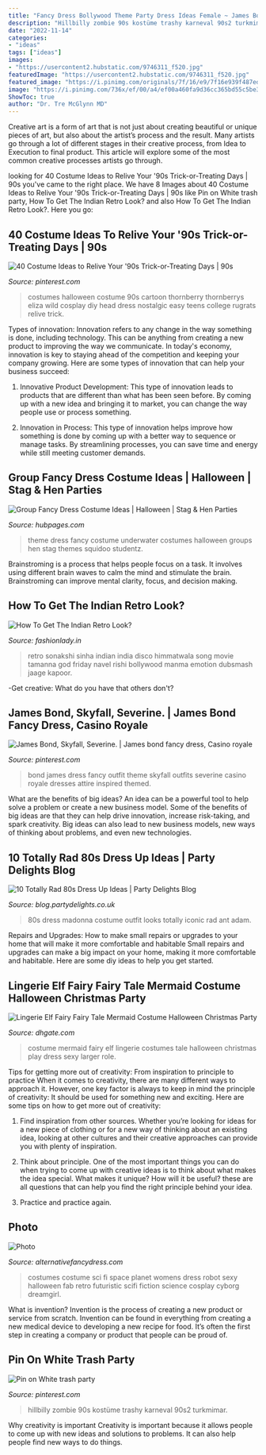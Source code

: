 ```yaml
---
title: "Fancy Dress Bollywood Theme Party Dress Ideas Female ~ James Bond, Skyfall, Severine."
description: "Hillbilly zombie 90s kostüme trashy karneval 90s2 turkmimar"
date: "2022-11-14"
categories:
- "ideas"
tags: ["ideas"]
images:
- "https://usercontent2.hubstatic.com/9746311_f520.jpg"
featuredImage: "https://usercontent2.hubstatic.com/9746311_f520.jpg"
featured_image: "https://i.pinimg.com/originals/7f/16/e9/7f16e939f487ed4e2a524094e9131b3e.jpg"
image: "https://i.pinimg.com/736x/ef/00/a4/ef00a460fa9d36cc365bd55c5be3ead3--themed-outfits-inspired-outfits.jpg"
ShowToc: true
author: "Dr. Tre McGlynn MD"
---
```



Creative art is a form of art that is not just about creating beautiful or unique pieces of art, but also about the artist’s process and the result. Many artists go through a lot of different stages in their creative process, from Idea to Execution to final product. This article will explore some of the most common creative processes artists go through.

	

		
looking for 40 Costume Ideas to Relive Your &#039;90s Trick-or-Treating Days | 90s you've came to the right place. We have 8 Images about 40 Costume Ideas to Relive Your &#039;90s Trick-or-Treating Days | 90s like Pin on White trash party, How To Get The Indian Retro Look? and also How To Get The Indian Retro Look?. Here you go:
		
    
## 40 Costume Ideas To Relive Your &#039;90s Trick-or-Treating Days | 90s

<img loading=lazy src="https://i.pinimg.com/736x/6f/b5/8d/6fb58d0eaef8246d0ac65e387abc5fde--s-halloween-costumes-s-costumes.jpg" onerror="this.onerror=null;this.src='https://tse1.mm.bing.net/th?id=OIP.U12VX7WbOXOGS4Ot261mkgHaHa&amp;pid=15.1';" alt="40 Costume Ideas to Relive Your &#039;90s Trick-or-Treating Days | 90s">

_Source: pinterest.com_

>costumes halloween costume 90s cartoon thornberry thornberrys eliza wild cosplay diy head dress nostalgic easy teens college rugrats relive trick. 

	

Types of innovation:
Innovation refers to any change in the way something is done, including technology. This can be anything from creating a new product to improving the way we communicate. In today's economy, innovation is key to staying ahead of the competition and keeping your company growing. Here are some types of innovation that can help your business succeed:
1. Innovative Product Development: This type of innovation leads to products that are different than what has been seen before. By coming up with a new idea and bringing it to market, you can change the way people use or process something.

2. Innovation in Process: This type of innovation helps improve how something is done by coming up with a better way to sequence or manage tasks. By streamlining processes, you can save time and energy while still meeting customer demands.


    
## Group Fancy Dress Costume Ideas | Halloween | Stag &amp; Hen Parties

<img loading=lazy src="https://usercontent2.hubstatic.com/9746311_f520.jpg" onerror="this.onerror=null;this.src='https://tse4.mm.bing.net/th?id=OIP.PN6D52YW-KOOZr2HfRnwBwHaFj&amp;pid=15.1';" alt="Group Fancy Dress Costume Ideas | Halloween | Stag &amp; Hen Parties">

_Source: hubpages.com_

>theme dress fancy costume underwater costumes halloween groups hen stag themes squidoo studentz. 

	

Brainstroming is a process that helps people focus on a task. It involves using different brain waves to calm the mind and stimulate the brain. Brainstroming can improve mental clarity, focus, and decision making.

    
## How To Get The Indian Retro Look?

<img loading=lazy src="https://www.fashionlady.in/wp-content/uploads/2016/08/retro-look.jpg" onerror="this.onerror=null;this.src='https://tse3.mm.bing.net/th?id=OIP.CPqjmJ-5vjHNIGpaG8s-ugHaE0&amp;pid=15.1';" alt="How To Get The Indian Retro Look?">

_Source: fashionlady.in_

>retro sonakshi sinha indian india disco himmatwala song movie tamanna god friday navel rishi bollywood manma emotion dubsmash jaage kapoor. 

	

-Get creative: What do you have that others don't?

    
## James Bond, Skyfall, Severine. | James Bond Fancy Dress, Casino Royale

<img loading=lazy src="https://i.pinimg.com/736x/ef/00/a4/ef00a460fa9d36cc365bd55c5be3ead3--themed-outfits-inspired-outfits.jpg" onerror="this.onerror=null;this.src='https://tse2.mm.bing.net/th?id=OIP.-fSqmX7cjDN1SzEhbPFJ0wHaFO&amp;pid=15.1';" alt="James Bond, Skyfall, Severine. | James bond fancy dress, Casino royale">

_Source: pinterest.com_

>bond james dress fancy outfit theme skyfall outfits severine casino royale dresses attire inspired themed. 

	

What are the benefits of big ideas?
An idea can be a powerful tool to help solve a problem or create a new business model. Some of the benefits of big ideas are that they can help drive innovation, increase risk-taking, and spark creativity. Big ideas can also lead to new business models, new ways of thinking about problems, and even new technologies.

    
## 10 Totally Rad 80s Dress Up Ideas | Party Delights Blog

<img loading=lazy src="http://blog.partydelights.co.uk/wp-content/uploads/2016/11/80s-Madonna-Costume.png" onerror="this.onerror=null;this.src='https://tse2.mm.bing.net/th?id=OIP.4mjD7PNgUZD0Em4Taeci3AHaJH&amp;pid=15.1';" alt="10 Totally Rad 80s Dress Up Ideas | Party Delights Blog">

_Source: blog.partydelights.co.uk_

>80s dress madonna costume outfit looks totally iconic rad ant adam. 

	

Repairs and Upgrades: How to make small repairs or upgrades to your home that will make it more comfortable and habitable
Small repairs and upgrades can make a big impact on your home, making it more comfortable and habitable. Here are some diy ideas to help you get started.

    
## Lingerie Elf Fairy Fairy Tale Mermaid Costume Halloween Christmas Party

<img loading=lazy src="http://www.dhresource.com/albu_445002603_00-1.0x0/lingerie-elf-fairy-fairy-tale-mermaid-costume.jpg" onerror="this.onerror=null;this.src='https://tse3.mm.bing.net/th?id=OIP.R9vxU3hQRfdtKipmKR4t5AHaNW&amp;pid=15.1';" alt="Lingerie Elf Fairy Fairy Tale Mermaid Costume Halloween Christmas Party">

_Source: dhgate.com_

>costume mermaid fairy elf lingerie costumes tale halloween christmas play dress sexy larger role. 

	

Tips for getting more out of creativity: From inspiration to principle to practice
When it comes to creativity, there are many different ways to approach it. However, one key factor is always to keep in mind the principle of creativity: It should be used for something new and exciting. Here are some tips on how to get more out of creativity:
1. Find inspiration from other sources. Whether you’re looking for ideas for a new piece of clothing or for a new way of thinking about an existing idea, looking at other cultures and their creative approaches can provide you with plenty of inspiration.

2. Think about principle. One of the most important things you can do when trying to come up with creative ideas is to think about what makes the idea special. What makes it unique? How will it be useful? these are all questions that can help you find the right principle behind your idea.

3. Practice and practice again.

    
## Photo

<img loading=lazy src="http://www.alternativefancydress.com/_images/_images/xl/352-womens-sci-fi-costume-planet-fab.jpg" onerror="this.onerror=null;this.src='https://tse2.mm.bing.net/th?id=OIP.UvWyjNA5vn3NhSdHL1KhHAHaJo&amp;pid=15.1';" alt="Photo">

_Source: alternativefancydress.com_

>costumes costume sci fi space planet womens dress robot sexy halloween fab retro futuristic scifi fiction science cosplay cyborg dreamgirl. 

	

What is invention?
Invention is the process of creating a new product or service from scratch. Invention can be found in everything from creating a new medical device to developing a new recipe for food. It’s often the first step in creating a company or product that people can be proud of.

    
## Pin On White Trash Party

<img loading=lazy src="https://i.pinimg.com/originals/7f/16/e9/7f16e939f487ed4e2a524094e9131b3e.jpg" onerror="this.onerror=null;this.src='https://tse1.mm.bing.net/th?id=OIP.FlitmhZzNeXMJB4QL1cI8QHaKH&amp;pid=15.1';" alt="Pin on White trash party">

_Source: pinterest.com_

>hillbilly zombie 90s kostüme trashy karneval 90s2 turkmimar. 

	

Why creativity is important
Creativity is important because it allows people to come up with new ideas and solutions to problems. It can also help people find new ways to do things.

